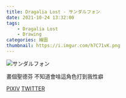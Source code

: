 ```yaml
---
title: Dragalia Lost - サンダルフォン
date: 2021-10-24 13:32:00
tags:
    - Dragalia Lost
    - Drawing
categories: 繪圖
thumbnail: https://i.imgur.com/h7C71vK.png
---
```

![サンダルフォン](https://i.imgur.com/h7C71vK.png)

畫個聖德芬
不知道會啥這角色打到我性癖

[PIXIV](https://www.pixiv.net/artworks/93650598)
[TWITTER](https://twitter.com/cylin910021/status/1452146030418415616)